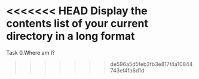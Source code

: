 <<<<<<< HEAD
Display the contents list of your current directory in a long format
=======
Task 0.Where am I?
>>>>>>> de596a5d5feb3fb3e817f4a10844743ef4fa6d1d
